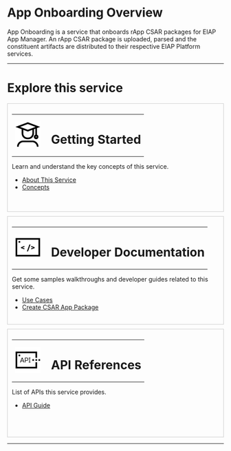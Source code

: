 # App Onboarding Overview

App Onboarding is a service that onboards rApp CSAR packages for EIAP App Manager. An rApp CSAR package is uploaded, parsed and the constituent artifacts are distributed to their respective EIAP Platform services.

---

# Explore this service

<e-eui-docs-columns columns=" 1fr 1fr 1fr">

<div slot="column-1">
<div style="border: solid 1px #ccc; padding: 10px; margin: 10px 0; height: 230px">

<table><tr><td width="70px">

![Getting Started](img/Icon-GettingStarted.png)
</td><td>

# Getting Started
</td></tr></table>
Learn and understand the key concepts of this service.

- [About This Service](#about-the-service)
- [Concepts](#concepts)


</div>
</div>



<div slot="column-2">
<div style="border: solid 1px #ccc; padding: 10px; margin: 10px 0; height: 230px">

<table><tr><td width="70px">

![Developer Documentation](img/Icon-DevGuide.png)
</td><td>

# Developer Documentation
</td></tr></table>
Get some samples walkthroughs and developer guides related to this service.

- [Use Cases](#developer-guide-use-cases)
- [Create CSAR App Package](#developer-guide-create-csar)

</div>
</div>



<div slot="column-3">
<div style="border: solid 1px #ccc; padding: 10px; margin: 10px 0; height: 230px">

<table><tr><td width="70px">


![API Docs](img/Icon-APIDocumentation.png)
</td><td>

# API References
</td></tr></table>
List of APIs this service provides.

- [API Guide](#api-guide)


</div>
</div>

</e-eui-docs-columns>

---

